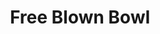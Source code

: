---
label: 
title: "Free Blown Bowl"
order: 2020
layout: table-of-contents
presentation: grid
previousPage: /catalogue/a_vessels/ii_islamic/blown/2_free_blown/3_jars/cat-436/
---